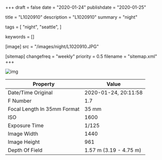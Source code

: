 +++
draft = false
date = "2020-01-24"
publishdate = "2020-01-25"

title = "L1020910"
description = "L1020910"
summary = "night"

tags = [
    "night",
    "seattle",
]

keywords = []

[image]
    src = "/images/night/L1020910.JPG"

[sitemap]
    changefreq = "weekly"
    priority = 0.5
    filename = "sitemap.xml"
+++


![img](/images/night/L1020910.JPG)

Property | Value
---------|------
Date/Time Original              | 2020-01-24, 20:11:58
F Number                        | 1.7
Focal Length In 35mm Format     | 35 mm
ISO                             | 1600
Exposure Time                   | 1/125
Image Width                     | 1440
Image Height                    | 961
Depth Of Field                  | 1.57 m (3.19 - 4.75 m)
